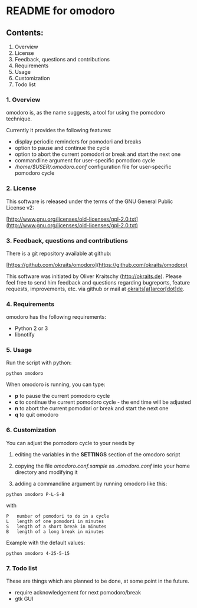 # README for omodoro

## Contents:

1. Overview
2. License
3. Feedback, questions and contributions
4. Requirements
5. Usage
6. Customization
7. Todo list

### 1. Overview

omodoro is, as the name suggests, a tool for using the pomodoro technique.

Currently it provides the following features:

- display periodic reminders for pomodori and breaks
- option to pause and continue the cycle
- option to abort the current pomodori or break and start the next one
- commandline argument for user-specific pomodoro cycle
- _/home/$USER/.omodoro.conf_ configuration file for user-specific pomodoro cycle

### 2. License

This software is released under the terms of the
GNU General Public License v2:

[http://www.gnu.org/licenses/old-licenses/gpl-2.0.txt](http://www.gnu.org/licenses/old-licenses/gpl-2.0.txt)

### 3. Feedback, questions and contributions

There is a git repository available at github:

[https://github.com/okraits/omodoro](https://github.com/okraits/omodoro)

This software was initiated by Oliver Kraitschy (http://okraits.de).
Please feel free to send him feedback and questions regarding
bugreports, feature requests, improvements, etc. via github or mail at
[okraits[at]arcor[dot]de](mailto:okraits@arcor.de).

### 4. Requirements

omodoro has the following requirements:

- Python 2 or 3
- libnotify

### 5. Usage

Run the script with python:

`python omodoro`

When omodoro is running, you can type:

- __p__ to pause the current pomodoro cycle
- __c__ to continue the current pomodoro cycle - the end time will be adjusted
- __n__ to abort the current pomodori or break and start the next one
- __q__ to quit omodoro

### 6. Customization

You can adjust the pomodoro cycle to your needs by

1. editing the variables in the __SETTINGS__ section of the omodoro script

2. copying the file _omodoro.conf.sample_ as _.omodoro.conf_ into your home
directory and modifying it

3. adding a commandline argument by running omodoro like this:

`python omodoro P-L-S-B`

with

	P	number of pomodori to do in a cycle
	L	length of one pomodori in minutes
	S	length of a short break in minutes
	B	length of a long break in minutes

Example with the default values:

`python omodoro 4-25-5-15`

### 7. Todo list

These are things which are planned to be done, at some point
in the future.

- require acknowledgement for next pomodoro/break
- gtk GUI
